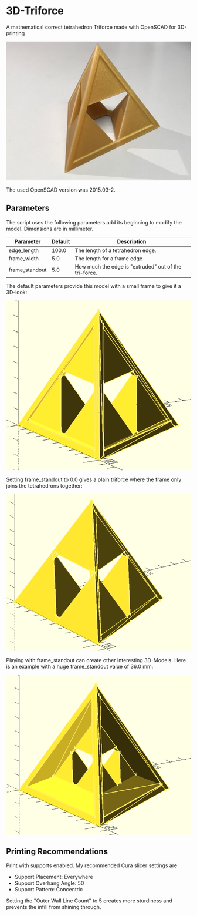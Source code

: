 # 3D-Triforce

A mathematical correct tetrahedron Triforce made with OpenSCAD for 3D-printing

![Printed 3D-Triforce Structure](/docs/triforce_printed.jpg "Printed 3D-Triforce Structure")

The used OpenSCAD version was  2015.03-2.

## Parameters
The script uses the following parameters add its beginning to modify the model.
Dimensions are in millimeter.

| Parameter     | Default |  Description                                         |
| --------------|---------| -----------------------------------------------------|
| edge_length   | 100.0   | The length of a tetrahedron edge.                    |
| frame_width   | 5.0     | The length for a frame edge                          |
| frame_standout| 5.0     | How much the edge is "extruded" out of the tri-force.|

The default parameters provide this model with a small frame to give it a 
3D-look:

![Default settings with frame ](/docs/triforce_frame_10cm.png "10cm wide with 3D-frame")

Setting frame_standout to 0.0 gives a plain triforce where the frame only joins the 
tetrahedrons together:

![STL result without frame standout](/docs/triforce_plain_10cm.png "10cm wide without 3D-frame")

Playing with frame_standout can create other interesting 3D-Models. Here is an example
with a huge frame_standout value of 36.0 mm:

![STL result without frame standout](/docs/triforce_frame36_10cm.png "10cm wide with a large frame")

	
## Printing Recommendations

Print with supports enabled. My recommended Cura slicer settings are

 * Support Placement: Everywhere
 * Support Overhang Angle: 50
 * Support Pattern: Concentric
 
Setting the "Outer Wall Line Count" to 5 creates more sturdiness and prevents
the infill from shining through. 